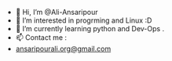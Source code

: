 - 👋 Hi, I’m @Ali-Ansaripour
- 👀 I’m interested in progrming and Linux :D
- 🌱 I’m currently learning python and Dev-Ops .
- 📫 Contact me : 
- ansaripourali.org@gmail.com

<!---
Ali-Ansaripour/Ali-Ansaripour is a ✨ special ✨ repository because its `README.md` (this file) appears on your GitHub profile.
You can click the Preview link to take a look at your changes.
--->

